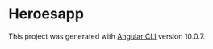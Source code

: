# Heroesapp

This project was generated with [Angular CLI](https://github.com/angular/angular-cli) version 10.0.7.


